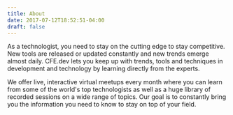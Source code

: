 ```yaml
---
title: About
date: 2017-07-12T18:52:51-04:00
draft: false
---
```


As a technologist, you need to stay on the cutting edge to stay competitive. New tools are released or updated constantly and new trends emerge almost daily. CFE.dev lets you keep up with trends, tools and techniques in development and technology by learning directly from the experts.

We offer live, interactive virtual meetups every month where you can learn from some of the world's top technologists as well as a huge library of recorded sessions on a wide range of topics. Our goal is to constantly bring you the information you need to know to stay on top of your field.
